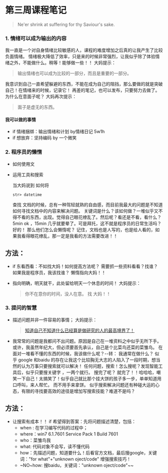 # 第三周课程笔记

> Ne'er shrink at suffering for thy Saviour's sake. 

### 1. 情绪可以成为输出的内容

我一直是一个对自身情绪比较敏感的人，课程的难度增加之后真的让我产生了比较负面情绪。
情绪极大降低了效率，只是来的时候非常强烈，让我似乎除了体验情绪之外，不能做什么。稍等！能够做一些！！
大妈提示：

> 输出情绪也可以成为比较的一部分，而且是重要的一部分。

我意识到自己一直希望躲避的东西，不能在成为自己的阻挡，那么要做的就是突破自己！在情绪来的时候，记录它！
再差的笔记，也可以发布，只要努力去做了。为什么在意面子呢？
大妈再次提示：

> 面子是虚无的东西。

#### 我可以做的事情
- if 情绪捆绑：输出情绪和计划 by情绪日记 5w1h 
- if 想放弃：坚持编码 by 一个微笑

### 2. 程序员的懒惰
- 如何使用文
- 运用工具和搜索

     当大妈说到 如何将 
    ```
    str> datetime
    ```
    查找 文档的时候，总有一种驾轻就熟的自由感，而目前我最大的问题是不知道如何寻找文档中的内容来解决问题。
    关键词是什么？该如何做？一堆似乎又不得不看的东西，出现。觉得自己眼花缭乱了。然后呢？看还是不看，看什么？
    5min ok ，15min 几乎就要晕了。可是拜托，这不就是程序员的日常生活吗？好的！ 那么他们怎么会懒惰呢？
    记住，文档也是人写的，也是给人看的，如果我看得眼花缭乱，那一定是我看的方法需要改进！！
    
## 方法：
- if 东看西看：不如找大妈！如何提高方法呢？ 需要抓一些资料看看？找谁？ 如果我是程序员，我该找谁？ 懒惰指向大妈！！
- 指向明确，明天就干，此处留给明天一个休息的时间！
    大妈提示：
    
    > 你不在意你的时间，没人在意。 找 大妈！！
    
### 3. 提问的智慧
- 描述问题并非一件容易的事情；
  大妈提示：
  
  > [知道自己不知道什么已经算是做研究的人的最高境界了！](http://wiki.pychina.org/hd/FreshProposeFor.html)
  
- 我常常的问题是我都问不出问题。原因是自己在一堆资料之中似乎无所下手。
    或许，我虽然年纪大，但必须要首先承认，自己是个比菜鸟还菜的菜雏鸟。
  在面对一堆看不懂的东西的时候，我该做什么呢？--转： 我通常在做什么？
  似乎 google 和baidu 的存在让我这个比较胸无大志的人陷入了一段时期，想当然的认为万事只要搜索就可以解决！
  任何问题，搜索！怎么搜呢？发现智能工具后，似乎只要搜关键字 ，一两个就行。
  搜完了呢？ 就完了！！哈哈哈，嘲笑一下自己！太搞笑了！似乎自己就比那个挂大饼的孩子多一步，单单知道用口呼叫，来人帮忙。
  而不用手来拿饼。
  似乎搜索解决问题还有种碰大运的心态，有限的寻找要高效的途径是增加写搜索技能？难道不是吗？
## 方法：
- 让搜索有成本！！ if 希望得到答案：先将问题描述清楚，包括：
    + when : 在学习编写代码的过程中；
    + where：win7 6.1.7601 Service Pack 1 Build 7601
    + who：菜雏鸟我
    + what: 代码对象不会写，读不懂代码
    + how：先描述问题，知道要什么！后看官方文档，最后搜google，关键词："for what"+"unknown oject/code" 增强搜索技巧！
    - ~NO~how: 搜baidu，关键词："unknown oject/code"~~
    
  
  
    
